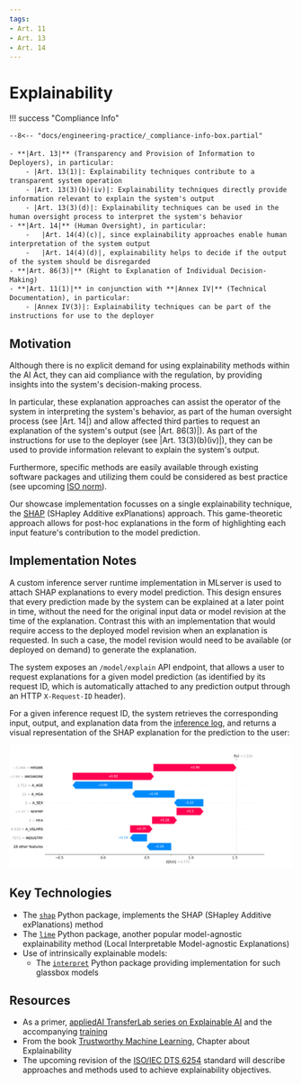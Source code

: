 ```yaml
---
tags:
- Art. 11
- Art. 13
- Art. 14
---
```

# Explainability

!!! success "Compliance Info"

    --8<-- "docs/engineering-practice/_compliance-info-box.partial"

    - **|Art. 13|** (Transparency and Provision of Information to Deployers), in particular:
        - |Art. 13(1)|: Explainability techniques contribute to a transparent system operation
        - |Art. 13(3)(b)(iv)|: Explainability techniques directly provide information relevant to explain the system's output
        - |Art. 13(3)(d)|: Explainability techniques can be used in the human oversight process to interpret the system's behavior
    - **|Art. 14|** (Human Oversight), in particular:
        -   |Art. 14(4)(c)|, since explainability approaches enable human interpretation of the system output
        -   |Art. 14(4)(d)|, explainability helps to decide if the output of the system should be disregarded
    - **|Art. 86(3)|** (Right to Explanation of Individual Decision-Making)
    - **|Art. 11(1)|** in conjunction with **|Annex IV|** (Technical Documentation), in particular:
        - |Annex IV(3)|: Explainability techniques can be part of the instructions for use to the deployer

## Motivation

Although there is no explicit demand for using explainability methods within the AI Act, they can aid compliance with the regulation, by providing insights into the system's decision-making process.

In particular, these explanation approaches can assist the operator of the system in interpreting the system's behavior, as part of the human oversight process (see |Art. 14|) and allow affected third parties to request an explanation of the system's output (see |Art. 86(3)|).
As part of the instructions for use to the deployer (see |Art. 13(3)(b)(iv)|), they can be used to provide information relevant to explain the system's output.

Furthermore, specific methods are easily available through existing software packages and utilizing them could be considered as best practice (see upcoming [ISO norm](#iso6254)).

Our showcase implementation focusses on a single explainability technique, the [SHAP](https://shap.readthedocs.io/en/latest/) (SHapley Additive exPlanations) approach.
This game-theoretic approach allows for post-hoc explanations in the form of highlighting each input feature's contribution to the model prediction.

## Implementation Notes

<!-- TODO: Link to inference server sub-page, when available -->

A custom inference server runtime implementation in MLserver is used to attach SHAP explanations to every model prediction.
This design ensures that every prediction made by the system can be explained at a later point in time, without the need for the original input data or model revision at the time of the explanation.
Contrast this with an implementation that would require access to the deployed model revision when an explanation is requested. In such a case, the model revision would need to be available (or deployed on demand) to generate the explanation.

The system exposes an `/model/explain` API endpoint, that allows a user to request explanations for a given model prediction (as identified by its request ID, which is automatically attached to any prediction output through an HTTP `X-Request-ID` header).

For a given inference request ID, the system retrieves the corresponding input, output, and explanation data from the [inference log](./inference-log.md), and returns a visual representation of the SHAP explanation for the prediction to the user:

![SHAP waterfall plot for a single record](../_images/shap_single_prediction.png)

## Key Technologies

-   The [`shap`](https://shap.readthedocs.io/en/latest/) Python package, implements the SHAP (SHapley Additive exPlanations) method
-   The [`lime`](https://lime-ml.readthedocs.io/en/latest/index.html) Python package, another popular model-agnostic explainability method (Local Interpretable Model-agnostic Explanations)
-   Use of intrinsically explainable models:
    -   The [`interpret`](https://interpret.ml/) Python package providing implementation for such glassbox models

## Resources

-   As a primer, [appliedAI TransferLab series on Explainable AI](https://transferlab.ai/series/explainable-ai/)
    and the accompanying [training](https://github.com/aai-institute/tfl-training-explainable-ai)
-   From the book [Trustworthy Machine Learning](https://trustworthyml.io/), Chapter about Explainability
-   <a name="iso6254"></a> The upcoming revision of the [ISO/IEC DTS 6254](https://www.iso.org/standard/82148.html) standard will describe approaches and methods used to achieve explainability objectives.
